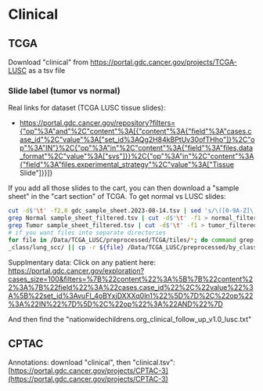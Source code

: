 # Clinical
## TCGA
Download "clinical" from https://portal.gdc.cancer.gov/projects/TCGA-LUSC as a tsv file


### Slide label (tumor vs normal)

Real links for dataset (TCGA LUSC tissue slides):
* https://portal.gdc.cancer.gov/repository?filters={"op"%3A"and"%2C"content"%3A[{"content"%3A{"field"%3A"cases.case_id"%2C"value"%3A["set_id%3AQg2H84kBPtUv30ofTHho"]}%2C"op"%3A"IN"}%2C{"op"%3A"in"%2C"content"%3A{"field"%3A"files.data_format"%2C"value"%3A["svs"]}}%2C{"op"%3A"in"%2C"content"%3A{"field"%3A"files.experimental_strategy"%2C"value"%3A["Tissue Slide"]}}]}

If you add all those slides to the cart, you can then download a "sample sheet" in the "cart section" of TCGA.
To get normal vs LUSC slides:
```bash
cut -d$'\t' -f2,8 gdc_sample_sheet.2023-08-14.tsv | sed 's/\([0-9A-Z]\)\.[^ \t]\+/\1/ ; s/Solid Tissue // ; s/Primary // ; 1d' > sample_sheet_filtered.tsv 
grep Normal sample_sheet_filtered.tsv | cut -d$'\t' -f1 > normal_filtered.txt 
grep Tumor sample_sheet_filtered.tsv | cut -d$'\t' -f1 > tumor_filtered.txt 
# if you want files into separate directories
for file in /Data/TCGA_LUSC/preprocessed/TCGA/tiles/*; do command grep $(basename $file) tumor_filtered.txt && cp -r ${file} /Data/TCGA_LUSC/preprocessed/by
_class/lung_scc/ || cp -r ${file} /Data/TCGA_LUSC/preprocessed/by_class/lung_n; done
```

Supplmentary data:
Click on any patient here: https://portal.gdc.cancer.gov/exploration?cases_size=100&filters=%7B%22content%22%3A%5B%7B%22content%22%3A%7B%22field%22%3A%22cases.case_id%22%2C%22value%22%3A%5B%22set_id%3AvuFI_4oBYxjDXXXq0ln1%22%5D%7D%2C%22op%22%3A%22IN%22%7D%5D%2C%22op%22%3A%22AND%22%7D

And then find the "nationwidechildrens.org_clinical_follow_up_v1.0_lusc.txt"


## CPTAC
Annotations: download "clinical", then "clinical.tsv": [https://portal.gdc.cancer.gov/projects/CPTAC-3](https://portal.gdc.cancer.gov/projects/CPTAC-3) 